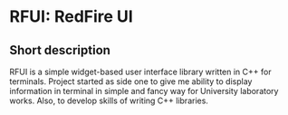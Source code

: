 # RFUI: RedFire UI
## Short description
RFUI is a simple widget-based user interface library written in C++ for terminals.
Project started as side one to give me ability to display information in terminal in simple and fancy way for University
laboratory works. Also, to develop skills of writing C++ libraries.